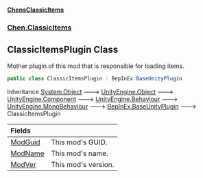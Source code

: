 #### [ChensClassicItems](index 'index')
### [Chen.ClassicItems](Chen_ClassicItems 'Chen.ClassicItems')
## ClassicItemsPlugin Class
Mother plugin of this mod that is responsible for loading items.  
```csharp
public class ClassicItemsPlugin : BepInEx.BaseUnityPlugin
```

Inheritance [System.Object](https://docs.microsoft.com/en-us/dotnet/api/System.Object 'System.Object') &#129106; [UnityEngine.Object](https://docs.microsoft.com/en-us/dotnet/api/UnityEngine.Object 'UnityEngine.Object') &#129106; [UnityEngine.Component](https://docs.microsoft.com/en-us/dotnet/api/UnityEngine.Component 'UnityEngine.Component') &#129106; [UnityEngine.Behaviour](https://docs.microsoft.com/en-us/dotnet/api/UnityEngine.Behaviour 'UnityEngine.Behaviour') &#129106; [UnityEngine.MonoBehaviour](https://docs.microsoft.com/en-us/dotnet/api/UnityEngine.MonoBehaviour 'UnityEngine.MonoBehaviour') &#129106; [BepInEx.BaseUnityPlugin](https://docs.microsoft.com/en-us/dotnet/api/BepInEx.BaseUnityPlugin 'BepInEx.BaseUnityPlugin') &#129106; ClassicItemsPlugin  

| Fields | |
| :--- | :--- |
| [ModGuid](Chen_ClassicItems_ClassicItemsPlugin_ModGuid 'Chen.ClassicItems.ClassicItemsPlugin.ModGuid') | This mod's GUID.<br/> |
| [ModName](Chen_ClassicItems_ClassicItemsPlugin_ModName 'Chen.ClassicItems.ClassicItemsPlugin.ModName') | This mod's name.<br/> |
| [ModVer](Chen_ClassicItems_ClassicItemsPlugin_ModVer 'Chen.ClassicItems.ClassicItemsPlugin.ModVer') | This mod's version.<br/> |
